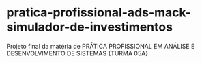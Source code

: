 # pratica-profissional-ads-mack-simulador-de-investimentos
Projeto final da matéria de PRÁTICA PROFISSIONAL EM ANÁLISE E DESENVOLVIMENTO DE SISTEMAS {TURMA 05A}
